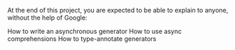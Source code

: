 At the end of this project, you are expected to be able to explain to anyone, without the help of Google:

How to write an asynchronous generator
How to use async comprehensions
How to type-annotate generators
